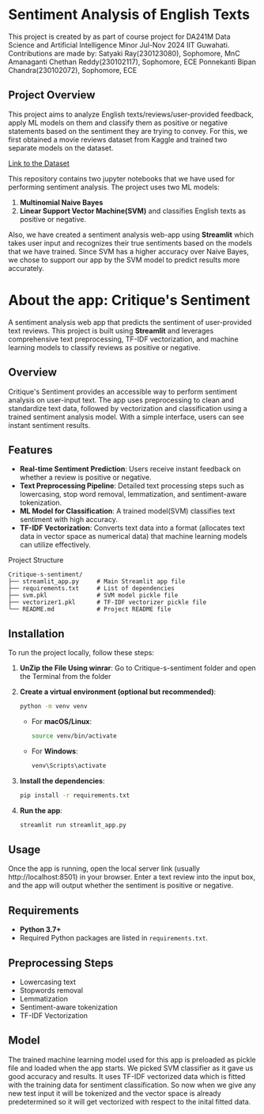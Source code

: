 # Sentiment Analysis of English Texts

This project is created by   as part of course project for DA241M Data Science and Artificial Intelligence Minor Jul-Nov 2024 IIT Guwahati. Contributions are made by:
  Satyaki Ray(230123080), Sophomore, MnC
  Amanaganti Chethan Reddy(230102117), Sophomore, ECE
  Ponnekanti Bipan Chandra(230102072), Sophomore, ECE

## Project Overview

This project aims to analyze English texts/reviews/user-provided feedback, apply ML models on them and classify them as positive or negative statements based on the sentiment they are trying to convey. For this, we first obtained a movie reviews dataset from Kaggle and trained two separate models on the dataset.

[Link to the Dataset](https://www.kaggle.com/datasets/lakshmi25npathi/imdb-dataset-of-50k-movie-reviews)


This repository contains two jupyter notebooks that we have used for performing sentiment analysis. The project uses two ML models:
  1. **Multinomial Naive Bayes**
  2. **Linear Support Vector Machine(SVM)**
and classifies English texts as positive or negative.

Also, we have created a sentiment analysis web-app using **Streamlit** which takes user input and recognizes their true sentiments based on the models that we have trained. Since SVM has a higher accuracy over Naive Bayes, we chose to support our app by the SVM model to predict results more accurately.


# About the app: Critique's Sentiment

A sentiment analysis web app that predicts the sentiment of user-provided text reviews. 
This project is built using **Streamlit** and leverages comprehensive text preprocessing, TF-IDF vectorization, and machine learning models to classify reviews as positive or negative.

## Overview
Critique's Sentiment provides an accessible way to perform sentiment analysis on user-input text. The app uses preprocessing to clean and standardize text data, followed by vectorization and classification using a trained sentiment analysis model. With a simple interface, users can see instant sentiment results.

## Features
- **Real-time Sentiment Prediction**: Users receive instant feedback on whether a review is positive or negative.
- **Text Preprocessing Pipeline**: Detailed text processing steps such as lowercasing, stop word removal, lemmatization, and sentiment-aware tokenization.
- **ML Model for Classification**: A trained model(SVM) classifies text sentiment with high accuracy. 
- **TF-IDF Vectorization**: Converts text data into a format (allocates text data in vector space as numerical data) that machine learning models can utilize effectively.

 Project Structure
```plaintext
Critique-s-sentiment/
├── streamlit_app.py     # Main Streamlit app file
├── requirements.txt     # List of dependencies
├── svm.pkl              # SVM model pickle file
├── vectorizer1.pkl      # TF-IDF vectorizer pickle file
└── README.md            # Project README file
```

## Installation

To run the project locally, follow these steps:

1. **UnZip the File Using winrar**:
    Go to Critique-s-sentiment folder and open the Terminal from the folder

2. **Create a virtual environment (optional but recommended)**:
   ```bash
   python -m venv venv
   ```

   - For **macOS/Linux**:
     ```bash
     source venv/bin/activate
     ```
   - For **Windows**:
     ```bash
     venv\Scripts\activate
     ```

3. **Install the dependencies**:
   ```bash
   pip install -r requirements.txt
   ```

4. **Run the app**:
   ```bash
   streamlit run streamlit_app.py
   ```

## Usage
Once the app is running, open the local server link (usually http://localhost:8501) in your browser.
Enter a text review into the input box, and the app will output whether the sentiment is positive or negative.

## Requirements
- **Python 3.7+**
- Required Python packages are listed in `requirements.txt`.

## Preprocessing Steps
- Lowercasing text
- Stopwords removal
- Lemmatization
- Sentiment-aware tokenization
- TF-IDF Vectorization

## Model
The trained machine learning model used for this app is preloaded as pickle file and loaded when the app starts. We picked SVM classifier as it gave us good accuracy and results. It uses TF-IDF vectorized data which is fitted with the training data for sentiment classification.  So now when we give any new test input it will be tokenized and the vector space is already predetermined so it will get vectorized with respect to the inital fitted data.
